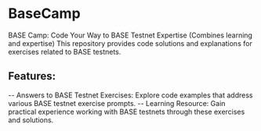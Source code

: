 # BaseCamp
BASE Camp: Code Your Way to BASE Testnet Expertise (Combines learning and expertise)
This repository provides code solutions and explanations for exercises related to BASE testnets.

## Features:

-- Answers to BASE Testnet Exercises: Explore code examples that address various BASE testnet exercise prompts.
-- Learning Resource: Gain practical experience working with BASE testnets through these exercises and solutions.
